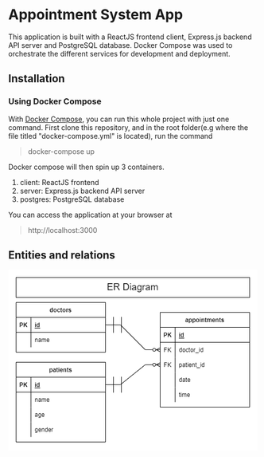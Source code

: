 # Appointment System App

This application is built with a ReactJS frontend client, Express.js backend API server and PostgreSQL database. Docker Compose was used to orchestrate the different services for development and deployment.


## Installation
### Using Docker Compose
With [Docker Compose](https://docs.docker.com/compose/install/), you can run this whole project with  just one command.
First clone this repository, and in the root folder(e.g where the file titled "docker-compose.yml" is located), run the command
> docker-compose up

Docker compose will then spin up 3 containers.
1. client: ReactJS frontend
1. server: Express.js backend API server
1. postgres: PostgreSQL database

You can access the application at your browser at
> http://localhost:3000

## Entities and relations
![ER Diagram](./ERDiagram.png)